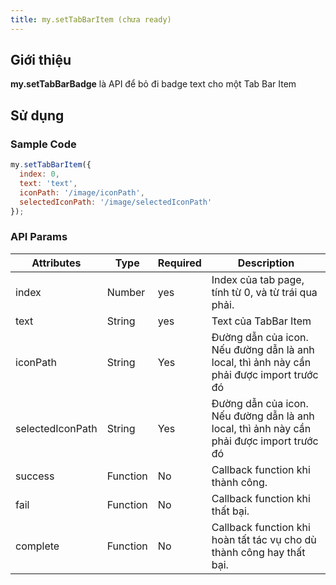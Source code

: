 ```yaml
---
title: my.setTabBarItem (chưa ready)
---
```


## Giới thiệu

**my.setTabBarBadge** là API để bỏ đi badge text cho một Tab Bar Item

## Sử dụng

### Sample Code

```js
my.setTabBarItem({
  index: 0,
  text: 'text',
  iconPath: '/image/iconPath',
  selectedIconPath: '/image/selectedIconPath'
});
```

### API Params

| Attributes       | Type     | Required | Description                                                                               |
| ---------------- | -------- | -------- | ----------------------------------------------------------------------------------------- |
| index            | Number   | yes      | Index của tab page, tính từ 0, và từ trái qua phải.                                       |
| text             | String   | yes      | Text của TabBar Item                                                                      |
| iconPath         | String   | Yes      | Đường dẫn của icon. Nếu đường dẫn là anh local, thì ảnh này cần phải được import trước đó |
| selectedIconPath | String   | Yes      | Đường dẫn của icon. Nếu đường dẫn là anh local, thì ảnh này cần phải được import trước đó |
| success          | Function | No       | Callback function khi thành công.                                                         |
| fail             | Function | No       | Callback function khi thất bại.                                                           |
| complete         | Function | No       | Callback function khi hoàn tất tác vụ cho dù thành công hay thất bại.                     |
